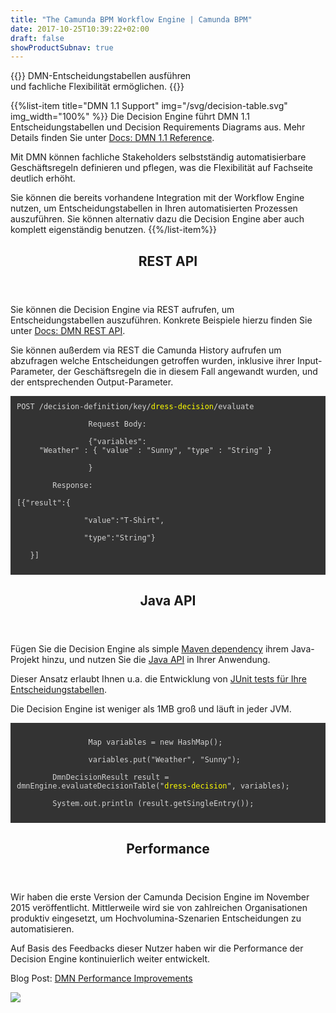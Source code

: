 ```yaml
---
title: "The Camunda BPM Workflow Engine | Camunda BPM"
date: 2017-10-25T10:39:22+02:00
draft: false
showProductSubnav: true
---
```


{{<highlight-visual title="DMN Decision Engine" svg="/products/decision-engine.svg" svg_width="20%">}}
DMN-Entscheidungstabellen ausführen<br> und fachliche Flexibilität ermöglichen.
{{</highlight-visual>}}

{{%list-item title="DMN 1.1 Support" img="/svg/decision-table.svg" img_width="100%" %}}
Die Decision Engine führt DMN 1.1 Entscheidungstabellen und Decision Requirements Diagrams aus. Mehr Details finden Sie unter [Docs: DMN 1.1 Reference](https://docs.camunda.org/manual/reference/dmn11/).

Mit DMN können fachliche Stakeholders selbstständig automatisierbare Geschäftsregeln definieren und pflegen, was die Flexibilität auf Fachseite deutlich erhöht.

Sie können die bereits vorhandene Integration mit der Workflow Engine nutzen, um Entscheidungstabellen in Ihren automatisierten Prozessen auszuführen. Sie können alternativ dazu die Decision Engine aber auch komplett eigenständig benutzen.
{{%/list-item%}}

<section class="page-section list-item-bullets">
      <header>
        <h2 class="light lead">REST API</h2>
      </header>
      <div class="row">
        <div class="col-md-6">
          <p>Sie können die Decision Engine via REST aufrufen, um Entscheidungstabellen auszuführen. Konkrete Beispiele hierzu finden Sie unter  <a href="https://docs.camunda.org/manual/reference/rest/decision-definition/post-evaluate/">Docs: DMN REST API</a>.</p>
          <p>Sie können außerdem via REST die Camunda History aufrufen um abzufragen welche Entscheidungen getroffen wurden, inklusive ihrer Input-Parameter, der Geschäftsregeln die in diesem Fall angewandt wurden, und der entsprechenden Output-Parameter.</p>
        </div>
        <div class="col-md-6" style="background-color: #333333; color:lightgrey; padding:10px">
        	<code>POST /decision-definition/key/<span style="color:yellow">dress-decision</span>/evaluate<br>
				Request Body:<br>
				{"variables":<br>&nbsp; &nbsp; &nbsp;"Weather" : { "value" : "Sunny", "type" : "String" }<br>
     			}<br>
        Response:<br>
[{"result":{<br>
         &nbsp;&nbsp;&nbsp;&nbsp;&nbsp;&nbsp;"value":"T-Shirt",<br>
         &nbsp;&nbsp;&nbsp;&nbsp;&nbsp;&nbsp;"type":"String"}<br>
   }]
			</code>
        </div>
    </div>
</section>

<section class="page-section list-item-bullets">
      <header>
        <h2 class="light lead">Java API</h2>
      </header>
      <div class="row">
        <div class="col-md-6">
          <p>Fügen Sie die Decision Engine als simple <a href="https://docs.camunda.org/manual/user-guide/dmn-engine/embed/">Maven dependency</a> ihrem Java-Projekt hinzu, und nutzen Sie die <a href="https://docs.camunda.org/manual/user-guide/dmn-engine/evaluate-decisions/">Java API</a> in Ihrer Anwendung.</p>
          <p>Dieser Ansatz erlaubt Ihnen u.a. die Entwicklung von <a href="https://docs.camunda.org/manual/user-guide/dmn-engine/testing/">JUnit tests für Ihre Entscheidungstabellen</a>.</p>
          <p>Die Decision Engine ist weniger als 1MB groß und läuft in jeder JVM.</p>
        </div>
        <div class="col-md-6" style="background-color: #333333; color:lightgrey; padding:10px">
        	<code>
        		Map<String, Object> variables = new HashMap<String,Object>();<br>
				variables.put("Weather", "Sunny");<br>
        DmnDecisionResult result = dmnEngine.evaluateDecisionTable("<span style="color:yellow">dress-decision</span>", variables);<br>
        System.out.println (result.getSingleEntry());
			</code>
        </div>
    </div>
</section>

<section class="page-section list-item-bullets">
      <header>
        <h2 class="light lead">Performance</h2>
      </header>
      <div class="row">
        <div class="col-md-6">
          <p>
            Wir haben die erste Version der Camunda Decision Engine im November 2015 veröffentlicht. Mittlerweile wird sie von zahlreichen Organisationen produktiv eingesetzt, um Hochvolumina-Szenarien Entscheidungen zu automatisieren.</p>
          <p>Auf Basis des Feedbacks dieser Nutzer haben wir die Performance der Decision Engine kontinuierlich weiter entwickelt.</p>
          <p>Blog Post: <a href="https://blog.camunda.com/post/2016/08/dmn-performance-improvements/">DMN Performance Improvements</a></p>
        </div>
        <div class="col-md-6" style="height:400px; overflow:hidden">
        	<img src="https://blog.camunda.com/post/2016/08/dmn-performance-improvements/benchmark-result-diagram.png" style="max-height:100%">
        </div>
    </div>
</section>
